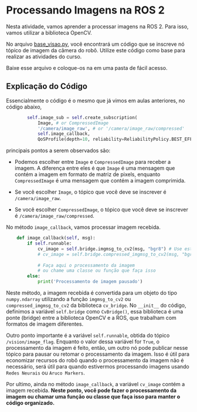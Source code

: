# Processando Imagens na ROS 2

Nesta atividade, vamos aprender a processar imagens na ROS 2. Para isso, vamos utilizar a biblioteca OpenCV.

No arquivo [base_visao.py](util/image_subscriber.py), você encontrará um código que se inscreve nó tópico de imagem da câmera do robô. Utilize este código como base para realizar as atividades do curso.

Baixe esse arquivo e coloque-os na em uma pasta de fácil acesso.

## Explicação do Código
Essencialmente o código é o mesmo que já vimos em aulas anteriores, no código abaixo,

```python
        self.image_sub = self.create_subscription(
            Image, # or CompressedImage
            '/camera/image_raw', # or '/camera/image_raw/compressed'
            self.image_callback,
            QoSProfile(depth=10, reliability=ReliabilityPolicy.BEST_EFFORT))
```
 principais pontos a serem observados são:

* Podemos escolher entre `Image` e `CompressedImage` para receber a imagem. A diferença entre eles é que `Image` é uma mensagem que contém a imagem em formato de matriz de pixels, enquanto `CompressedImage` é uma mensagem que contém a imagem comprimida.

* Se você escolher `Image`, o tópico que você deve se inscrever é `/camera/image_raw`. 

* Se você escolher `CompressedImage`, o tópico que você deve se inscrever é `/camera/image_raw/compressed`.

No método `image_callback`, vamos processar imagem recebida.

```python
    def image_callback(self, msg):
        if self.runnable:
            cv_image = self.bridge.imgmsg_to_cv2(msg, "bgr8") # Use está linha se estiver usando  `Image`
            # cv_image = self.bridge.compressed_imgmsg_to_cv2(msg, "bgr8") # Use está linha se estiver usando `CompressedImage`
            
            # Faça aqui o processamento da imagem
            # ou chame uma classe ou função que faça isso
        else:
            print('Processamento de imagem pausado')
```

Neste método, a imagem recebida é convertida para um objeto do tipo `numpy.ndarray` utilizando a função `imgmsg_to_cv2` ou `compressed_imgmsg_to_cv2` da biblioteca `cv_bridge`. No `__init__` do código, definimos a variável `self.bridge` como `CvBridge()`, essa biblioteca é uma ponte (bridge) entre a biblioteca OpenCV e a ROS, que trabalham com formatos de imagem diferentes.

Outro ponto importante é a variável `self.runnable`, obtida do tópico `/vision/image_flag`. Enquanto o valor dessa variável for `True`, o processamento da imagem é feito, então, um outro nó pode publicar nesse tópico para pausar ou retomar o processamento da imagem. Isso é útil para economizar recursos do robô quando o processamento da imagem não é necessário, será útil para quando estivermos processando imagens usando `Redes Neurais` ou `Aruco Markers`.

Por ultimo, ainda no método `image_callback`, a variável `cv_image` contém a imagem recebida. **Neste ponto, você pode fazer o processamento da imagem ou chamar uma função ou classe que faça isso para manter o código organizado.**
